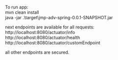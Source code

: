 To run app:   
mvn clean install  
java -jar .\target\jmp-adv-spring-0.0.1-SNAPSHOT.jar

next endpoints are available for all requests:  
http://localhost:8080/actuator/info  
http://localhost:8080/actuator/health  
http://localhost:8080/actuator/customEndpoint  

all other endpoints are secured.
